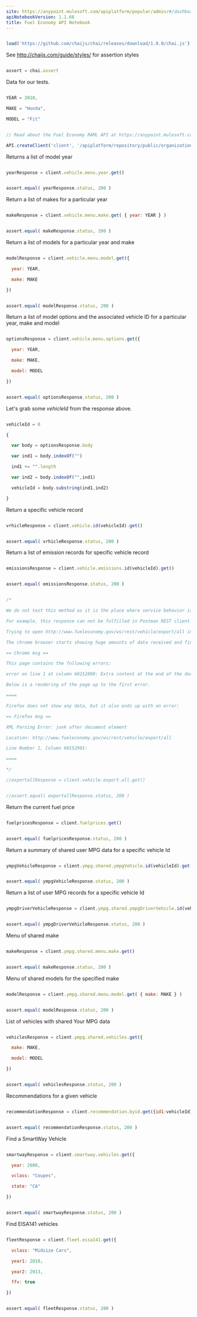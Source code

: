 ```yaml
---
site: https://anypoint.mulesoft.com/apiplatform/popular/admin/#/dashboard/apis/7634/versions/7760/portal/pages/6332/preview
apiNotebookVersion: 1.1.66
title: Fuel Economy API Notebook
---
```


```javascript

load('https://github.com/chaijs/chai/releases/download/1.9.0/chai.js')

```



See http://chaijs.com/guide/styles/ for assertion styles



```javascript

assert = chai.assert

```



Data for our tests.



```javascript

YEAR = 2010,

MAKE = "Honda",

MODEL = "Fit"

```

```javascript

// Read about the Fuel Economy RAML API at https://anypoint.mulesoft.com/apiplatform/popular/admin/#/dashboard/apis/7634/versions/7760/contracts

API.createClient('client', '/apiplatform/repository/public/organizations/30/apis/7634/versions/7760/definition');

```



Returns a list of model year



```javascript

yearResponse = client.vehicle.menu.year.get()

```

```javascript

assert.equal( yearResponse.status, 200 )

```



Return a list of makes for a particular year



```javascript

makeResponse = client.vehicle.menu.make.get( { year: YEAR } )

```

```javascript

assert.equal( makeResponse.status, 200 )

```



Return a list of models for a particular year and make



```javascript

modelResponse = client.vehicle.menu.model.get({

  year: YEAR,

  make: MAKE

})

```

```javascript

assert.equal( modelResponse.status, 200 )

```



Return a list of model options and the associated vehicle ID for a particular year, make and model



```javascript

optionsResponse = client.vehicle.menu.options.get({

  year: YEAR,

  make: MAKE,

  model: MODEL

})

```

```javascript

assert.equal( optionsResponse.status, 200 )

```



Let's grab some _vehicleId_ from the response above.



```javascript

vehicleId = 0

{

  var body = optionsResponse.body

  var ind1 = body.indexOf("")

  ind1 += "".length

  var ind2 = body.indexOf("",ind1)

  vehicleId = body.substring(ind1,ind2)

}

```



Return a specific vehicle record



```javascript

vrhicleResponse = client.vehicle.id(vehicleId).get()

```

```javascript

assert.equal( vrhicleResponse.status, 200 )

```



Return a list of emission records for specific vehicle record



```javascript

emissionsResponse = client.vehicle.emissions.id(vehicleId).get()

```

```javascript

assert.equal( emissionsResponse.status, 200 )

```

```javascript

/*

We do not test this method as it is the place where service behavior is incorrect.

For example, this response can not be fulfilled in Postman REST client.

Trying to open http://www.fueleconomy.gov/ws/rest/vehicle/export/all in browsers also causes errors.

The chrome browser starts showing huge amounts of data received and finally ends up with an error:

== Chrome msg ==

This page contains the following errors:

error on line 1 at column 60152898: Extra content at the end of the document

Below is a rendering of the page up to the first error.

====

Firefox does not show any data, but it also ends up with an error:

== Firefox msg ==

XML Parsing Error: junk after document element

Location: http://www.fueleconomy.gov/ws/rest/vehicle/export/all

Line Number 1, Column 60152901: 

====

*/

//exportallResponse = client.vehicle.export.all.get()

```

```javascript

//assert.equal( exportallResponse.status, 200 )

```



Return the current fuel price



```javascript

fuelpricesResponse = client.fuelprices.get()

```

```javascript

assert.equal( fuelpricesResponse.status, 200 )

```



Return a summary of shared user MPG data for a specific vehicle Id



```javascript

ympgVehicleResponse = client.ympg.shared.ympgVehicle.id(vehicleId).get()

```

```javascript

assert.equal( ympgVehicleResponse.status, 200 )

```



Return a list of user MPG records for a specific vehicle Id



```javascript

ympgDriverVehicleResponse = client.ympg.shared.ympgDriverVehicle.id(vehicleId).get()

```

```javascript

assert.equal( ympgDriverVehicleResponse.status, 200 )

```



Menu of shared make



```javascript

makeResponse = client.ympg.shared.menu.make.get()

```

```javascript

assert.equal( makeResponse.status, 200 )

```



Menu of shared models for the specified make



```javascript

modelResponse = client.ympg.shared.menu.model.get( { make: MAKE } )

```

```javascript

assert.equal( modelResponse.status, 200 )

```



List of vehicles with shared Your MPG data



```javascript

vehiclesResponse = client.ympg.shared.vehicles.get({

  make: MAKE,

  model: MODEL

})

```

```javascript

assert.equal( vehiclesResponse.status, 200 )

```



Recommendations for a given vehicle



```javascript

recommendationResponse = client.recommendation.byid.get({id1:vehicleId})

```

```javascript

assert.equal( recommendationResponse.status, 200 )

```



Find a SmartWay Vehicle



```javascript

smartwayResponse = client.smartway.vehicles.get({

  year: 2008,

  vclass: "Coupes",

  state: "CA"  

})

```

```javascript

assert.equal( smartwayResponse.status, 200 )

```



Find EISA141 vehicles



```javascript

fleetResponse = client.fleet.eisa141.get({

  vclass: "Midsize Cars",

  year1: 2010,

  year2: 2013,

  ffv: true

})

```

```javascript

assert.equal( fleetResponse.status, 200 )

```
